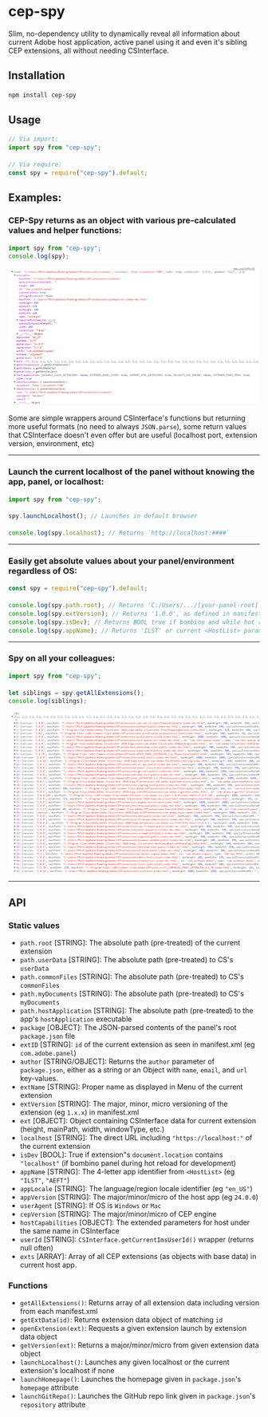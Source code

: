 # cep-spy

Slim, no-dependency utility to dynamically reveal all information about current Adobe host application, active panel using it and even it's sibling CEP extensions, all without needing CSInterface.

## Installation

```bash
npm install cep-spy
```

## Usage

```js
// Via import:
import spy from "cep-spy";

// Via require:
const spy = require("cep-spy").default;
```

## Examples:

### CEP-Spy returns as an object with various pre-calculated values and helper functions:

```js
import spy from "cep-spy";
console.log(spy);
```

![](assets/log.png)

Some are simple wrappers around CSInterface's functions but returning more useful formats (no need to always `JSON.parse`), some return values that CSInterface doesn't even offer but are useful (localhost port, extension version, environment, etc)

---

### Launch the current localhost of the panel without knowing the app, panel, or localhost:

```js
import spy from "cep-spy";

spy.launchLocalhost(); // Launches in default browser

console.log(spy.localhost); // Returns `http://localhost:####`
```

---

### Easily get absolute values about your panel/environment regardless of OS:

```js
const spy = require("cep-spy").default;

console.log(spy.path.root); // Returns 'C:/Users/.../[your-panel-root]'
console.log(spy.extVersion); // Returns '1.0.0', as defined in manifest.xml
console.log(spy.isDev); // Returns BOOL true if bombino and while hot reloading
console.log(spy.appName); // Returns 'ILST' or current <HostList> param of host app
```

---

### Spy on all your colleagues:

```js
import spy from "cep-spy";

let siblings = spy.getAllExtensions();
console.log(siblings);
```

![](assets/getAllExtensions.png)

---

## API

### Static values

- `path.root` [STRING]: The absolute path (pre-treated) of the current extension
- `path.userData` [STRING]: The absolute path (pre-treated) to CS's `userData`
- `path.commonFiles` [STRING]: The absolute path (pre-treated) to CS's `commonFiles`
- `path.myDocuments` [STRING]: The absolute path (pre-treated) to CS's `myDocuments`
- `path.hostApplication` [STRING]: The absolute path (pre-treated) to the app's `hostApplication` executable
- `package` [OBJECT]: The JSON-parsed contents of the panel's root `package.json` file
- `extID` [STRING]: `id` of the current extension as seen in manifest.xml (eg `com.adobe.panel`)
- `author` [STRING/OBJECT]: Returns the `author` parameter of `package.json`, either as a string or an Object with `name`, `email`, and `url` key-values.
- `extName` [STRING]: Proper name as displayed in Menu of the current extension
- `extVersion` [STRING]: The major, minor, micro versioning of the extension (eg `1.x.x`) in manifest.xml
- `ext` [OBJECT]: Object containing CSInterface data for current extension (height, mainPath, width, windowType, etc.)
- `localhost` [STRING]: The direct URL including `"https://localhost:"` of the current extension
- `isDev` [BOOL]: True if extension"s `document.location` contains `"localhost"` (if bombino panel during hot reload for development)
- `appName` [STRING]: The 4-letter app identifier from `<HostList>` (eg `"ILST"`, `"AEFT"`)
- `appLocale` [STRING]: The language/region locale identifier (eg `"en_US"`)
- `appVersion` [STRING]: The major/minor/micro of the host app (eg `24.0.0`)
- `userAgent` [STRING]: If OS is `Windows` or `Mac`
- `cepVersion` [STRING]: The major/minor/micro of CEP engine
- `hostCapabilities` [OBJECT]: The extended parameters for host under the same name in CSInterface
- `userId` [STRING]: `CSInterface.getCurrentImsUserId()` wrapper (returns null often)
- `exts` [ARRAY]: Array of all CEP extensions (as objects with base data) in current host app.

### Functions

- `getAllExtensions()`: Returns array of all extension data including version from each manifest.xml
- `getExtData(id)`: Returns extension data object of matching `id`
- `openExtension(ext)`: Requests a given extension launch by extension data object
- `getVersion(ext)`: Returns a major/minor/micro from given extension data object
- `launchLocalhost()`: Launches any given localhost or the current extension's localhost if none
- `launchHomepage()`: Launches the homepage given in `package.json`'s `homepage` attribute
- `launchGitRepo()`: Launches the GitHub repo link given in `package.json`'s `repository` attribute
